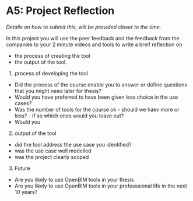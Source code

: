 # A5: Project Reflection

*Details on how to submit this, will be provided closer to the time.*

In this project you will use the peer feedback and the feedback from the companies to your 2 minute videos and tools to write a breif reflection on 
* the process of creating the tool
* the output of the tool. 


1. process of developing the tool
* Did the process of the course enable you to answer or define questions that you might need later for thesis?
* Would you have preferred to have been given less choice in the use cases?
* Was the number of tools for the course ok - should we haev more or less? - if so which ones would you leave out?
* Would you 

2. output of the tool
* did the tool address the use case you identified?
* was the use case well modelled
* was the project clearly scoped

3. Future

* Are you likely to use OpenBIM tools in your thesis
* Are you likely to use OpenBIM tools in your professsional life in the next 10 years?
